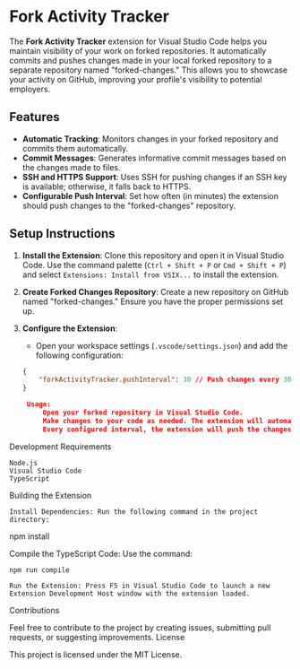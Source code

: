 # Fork Activity Tracker

The **Fork Activity Tracker** extension for Visual Studio Code helps you maintain visibility of your work on forked repositories. It automatically commits and pushes changes made in your local forked repository to a separate repository named "forked-changes." This allows you to showcase your activity on GitHub, improving your profile's visibility to potential employers.

## Features

- **Automatic Tracking**: Monitors changes in your forked repository and commits them automatically.
- **Commit Messages**: Generates informative commit messages based on the changes made to files.
- **SSH and HTTPS Support**: Uses SSH for pushing changes if an SSH key is available; otherwise, it falls back to HTTPS.
- **Configurable Push Interval**: Set how often (in minutes) the extension should push changes to the "forked-changes" repository.

## Setup Instructions

1. **Install the Extension**: Clone this repository and open it in Visual Studio Code. Use the command palette (`Ctrl + Shift + P` or `Cmd + Shift + P`) and select `Extensions: Install from VSIX...` to install the extension.

2. **Create Forked Changes Repository**: Create a new repository on GitHub named "forked-changes." Ensure you have the proper permissions set up.

3. **Configure the Extension**:
   - Open your workspace settings (`.vscode/settings.json`) and add the following configuration:

   ```json
   {
       "forkActivityTracker.pushInterval": 30 // Push changes every 30 minutes
   }

    Usage:
        Open your forked repository in Visual Studio Code.
        Make changes to your code as needed. The extension will automatically track and commit these changes.
        Every configured interval, the extension will push the changes to the "forked-changes" repository, showcasing your activity.

Development
Requirements

    Node.js
    Visual Studio Code
    TypeScript

Building the Extension

    Install Dependencies: Run the following command in the project directory:

npm install

Compile the TypeScript Code: Use the command:

    npm run compile

    Run the Extension: Press F5 in Visual Studio Code to launch a new Extension Development Host window with the extension loaded.

Contributions

Feel free to contribute to the project by creating issues, submitting pull requests, or suggesting improvements.
License

This project is licensed under the MIT License.